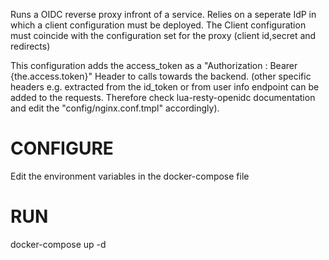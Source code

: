 Runs a OIDC reverse proxy infront of a service. Relies on a seperate IdP in which a client configuration must be deployed. The Client configuration must coincide with the configuration set for the proxy (client id,secret and redirects)

This configuration adds the access_token as a "Authorization : Bearer {the.access.token}" Header to calls towards the backend. (other specific headers e.g. extracted from the id_token or from user info endpoint can be added to the requests. Therefore check lua-resty-openidc documentation and edit the "config/nginx.conf.tmpl" accordingly).

CONFIGURE
=========
Edit the environment variables in the docker-compose file 

RUN
===
docker-compose up -d
